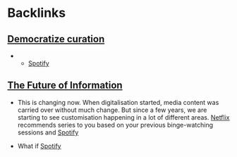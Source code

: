 
# Backlinks
## [Democratize curation](<Democratize curation.md>)
- - [Spotify](<Spotify.md>)

## [The Future of Information](<The Future of Information.md>)
- This is changing now. When digitalisation started, media content was carried over without much change. But since a few years, we are starting to see customisation happening in a lot of different areas. [Netflix](<Netflix.md>) recommends series to you based on your previous binge-watching sessions and [Spotify](<Spotify.md>)

- What if [Spotify](<Spotify.md>)

